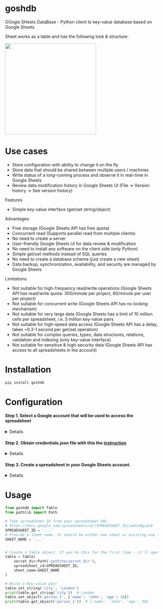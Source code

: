 # goshdb
GOogle SHeets DataBase - Python client to key-value database based on Google Sheets

Sheet works as a table and has the following look & structure:

<img src="https://github.com/artoby/goshdb/assets/6637041/cf3ba5d4-e1df-42ff-8487-3f18a27190fd" width="300">


# Use cases
- Store configuration with ability to change it on the fly
- Store data that should be shared between multiple users / machines
- Write status of a long-running process and observe it in real-time in Google Sheets
- Review data modification history in Google Sheets UI (File -> Version history -> See version history)

Features
- Simple key-value interface (get/set string/object)

Advantages
- Free storage (Google Sheets API has free quota)
- Concurrent read (Supports parallel read from multiple clients)
- No need to create a server
- User-friendly Google Sheets UI for data review & modification
- No need to install any software on the client side (only Python)
- Simple get/set methods instead of SQL queries
- No need to create a database schema (just create a new sheet)
- Data backup, synchronization, availability, and security are managed by Google Sheets

Limitations
- Not suitable for high-frequency read/write operations (Google Sheets API has read/write quota: 
300/minute per project, 60/minute per user per project)
- Not suitable for concurrent write (Google Sheets API has no locking mechanism)
- Not suitable for very large data (Google Sheets has a limit of 10 million cells per spreadsheet, 
i.e. 5 million key-value pairs
- Not suitable for high-speed data access (Google Sheets API has a delay, takes ~0.3-1 second per 
get/set operation)
- Not suitable for complex queries, types, data structures, relations, validation and indexing 
(only key-value interface)
- Not suitable for sensitive & high-security data (Google Sheets API has access to all 
spreadsheets in the account)

# Installation
```bash
pip install goshdb
```

# Configuration

#### Step 1. Select a Google account that will be used to access the spreadsheet

<details>
<summary>Details</summary>

* Though `Table` uses only provided spreadsheet, credentials technically 
allow to read/write all the spreadsheets in the account.
* So it's recommended to use `Table` with a special service (non-personal)
account that doesn't have critical/secret spreadsheets that might be compromised.

</details>

#### Step 2. Obtain credentials.json file with this the [instruction](https://developers.google.com/sheets/api/quickstart/python)

<details>
<summary>Details</summary>

* If you do this for the first time - take `credentials.json` and put it in `secret_dir`.
* On a first attempt to create `Table` it'll open a browser window, ask you to sign in 
the target test account.
* Then the `token.json` file will be generated automatically and put in `secret_dir`.
* The `token.json` file will be used automatically for further access to the
target spreadsheet.
* You can use `token.json` to access the spreadsheet from another machine without completing the 
steps above

</details>

#### Step 3. Create a spreadsheet in your Google Sheets account.

<details>
<summary>Details</summary>

* You should share the spreadsheet and provide write access to the account that will be used to 
access it (see Step 1).

</details>


# Usage
```python
from goshdb import Table
from pathlib import Path

# Take spreadsheet ID from your spreadsheet URL:
# https://docs.google.com/spreadsheets/d/[SPREADSHEET_ID]/edit#gid=0
SPREADSHEET_ID = '...'
# Provide a sheet name. It should be either new sheet or existing one that follows the required structure.
SHEET_NAME = '...'  


# Create a Table object. If you do this for the first time - it'll open a browser window (see Step 2 details)
table = Table(
    secret_dir=Path('path/to/secret_dir'),
    spreadsheet_id=SPREADSHEET_ID,
    sheet_name=SHEET_NAME
)

# Write a key-value pair
table.set_string('city', 'London')
print(table.get_string('city'))  # London
table.set_object('person_1', {'name': 'John', 'age': 30})
print(table.get_object('person_1'))  # {'name': 'John', 'age': 30}
```
